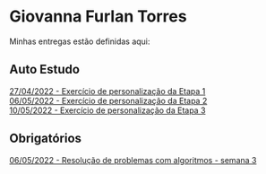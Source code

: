 # Giovanna Furlan Torres
Minhas entregas estão definidas aqui:
## Auto Estudo
<a href="https://github.com/furlan2803/modulo2/tree/main/03_AUT_EST_ENTREGA/Semana%202"> 27/04/2022 - Exercício de personalização da Etapa 1</a>
<br>
<a href="https://github.com/furlan2803/modulo2/tree/main/03_AUT_EST_ENTREGA/Semana%203"> 06/05/2022 - Exercício de personalização da Etapa 2</a>
<br>
<a href="https://github.com/furlan2803/modulo2/tree/main/03_AUT_EST_ENTREGA/Semana%204"> 10/05/2022 - Exercício de personalização da Etapa 3</a>


## Obrigatórios
<a href="https://github.com/furlan2803/modulo2/tree/main/04_AUT_EST_EX_OBRIGATORIOS/Semana%203"> 06/05/2022 - Resolução de problemas com algoritmos - semana 3</a>
